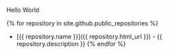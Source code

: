 ---
---

Hello World

{% for repository in site.github.public_repositories %}
  * [{{ repository.name }}]({{ repository.html_url }}) - {{ repository.description }}
{% endfor %}
